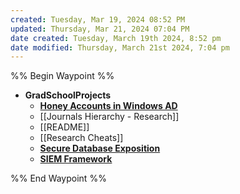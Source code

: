 ```yaml
---
created: Tuesday, Mar 19, 2024 08:52 PM
updated: Thursday, Mar 21, 2024 07:04 PM
date created: Tuesday, March 19th 2024, 8:52 pm
date modified: Thursday, March 21st 2024, 7:04 pm
---
```


%% Begin Waypoint %%
- **GradSchoolProjects**
	- **[Honey Accounts in Windows AD](./GradSchoolProjects/Honey%20Accounts%20in%20Windows%20AD/Honey%20Accounts%20in%20Windows%20AD.md)**
	- [[Journals Hierarchy - Research]]
	- [[README]]
	- [[Research Cheats]]
	- **[Secure Database Exposition](./GradSchoolProjects/Secure%20Database%20Exposition/Secure%20Database%20Exposition.md)**
	- **[SIEM Framework](./GradSchoolProjects/SIEM%20Framework/SIEM%20Framework.md)**

%% End Waypoint %%